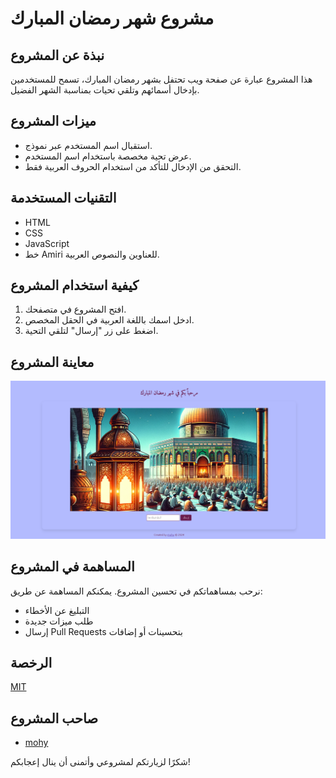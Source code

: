 # مشروع شهر رمضان المبارك

## نبذة عن المشروع
هذا المشروع عبارة عن صفحة ويب تحتفل بشهر رمضان المبارك، تسمح للمستخدمين بإدخال أسمائهم وتلقي تحيات بمناسبة الشهر الفضيل.

## ميزات المشروع
- استقبال اسم المستخدم عبر نموذج.
- عرض تحية مخصصة باستخدام اسم المستخدم.
- التحقق من الإدخال للتأكد من استخدام الحروف العربية فقط.

## التقنيات المستخدمة
- HTML
- CSS
- JavaScript
- خط Amiri للعناوين والنصوص العربية.

## كيفية استخدام المشروع
1. افتح المشروع في متصفحك.
2. ادخل اسمك باللغة العربية في الحقل المخصص.
3. اضغط على زر "إرسال" لتلقي التحية.

## معاينة المشروع
![معاينة للمشروع](./Screenshot.png)

## المساهمة في المشروع
نرحب بمساهماتكم في تحسين المشروع. يمكنكم المساهمة عن طريق:
- التبليغ عن الأخطاء
- طلب ميزات جديدة
- إرسال Pull Requests بتحسينات أو إضافات

## الرخصة
[MIT](رابط-لملف-الرخصة-إذا-توفر)

## صاحب المشروع
- [mohy](https://github.com/mohy)

شكرًا لزيارتكم لمشروعي وأتمنى أن ينال إعجابكم!

